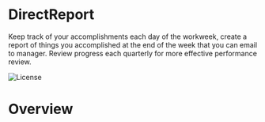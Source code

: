 # DirectReport
Keep track of your accomplishments each day of the workweek, create a report of things you accomplished at the end of the week that you can email to manager.  Review progress each quarterly for more effective performance review.

<img alt="License" src="https://img.shields.io/github/license/chriswebb09/DirectReport" />

# Overview
